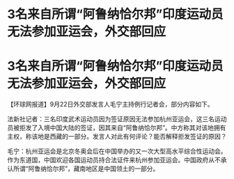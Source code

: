 # 3名来自所谓“阿鲁纳恰尔邦”印度运动员无法参加亚运会，外交部回应

# 3名来自所谓“阿鲁纳恰尔邦”印度运动员无法参加亚运会，外交部回应

【环球网报道】9月22日外交部发言人毛宁主持例行记者会，部分内容如下。

法新社记者：三名印度武术运动员因为签证原因无法参加杭州亚运会，这三名运动员被拒发了入境中国大陆的签证，因其来自“阿鲁纳恰尔邦”。中方称其对该地拥有主权，称该地是西藏的一部分。发言人对此有何评论？能否解释拒发签证的原因？

毛宁：杭州亚运会是北京冬奥会后在中国举办的又一次大型高水平综合性运动会。作为东道国，中国欢迎各国运动员持合法证件来杭州参加亚运会。中国政府从不承认所谓“阿鲁纳恰尔邦”，藏南地区是中国领土的一部分。

